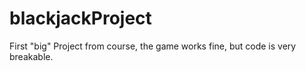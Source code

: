 # blackjackProject
First "big" Project from course, the game works fine, but code is very breakable.
